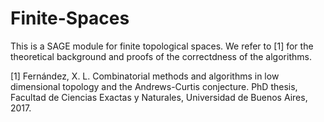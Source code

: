 # Finite-Spaces

This is a SAGE module for finite topological spaces.
We refer to [1] for the theoretical background and proofs of the correctdness of the algorithms.

[1] Fernández, X. L.
Combinatorial methods and algorithms in low dimensional topology and the Andrews-Curtis conjecture.
PhD thesis, Facultad de Ciencias Exactas y Naturales, Universidad de
Buenos Aires, 2017.
